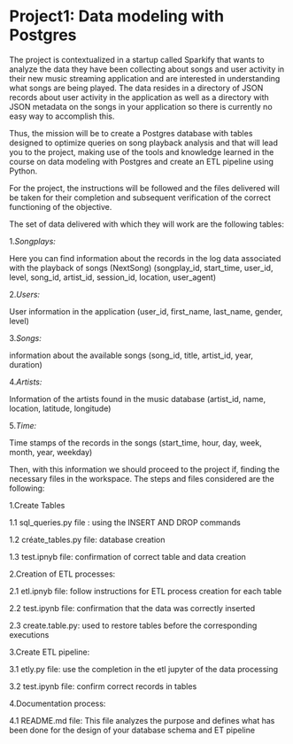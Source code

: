 # Project1: Data modeling with Postgres
 
 
The project is contextualized in a startup called Sparkify that wants to analyze the data they have been collecting about songs and user activity in their new music streaming application and are interested in understanding what songs are being played. The data resides in a directory of JSON records about user activity in the application as well as a directory with JSON metadata on the songs in your application so there is currently no easy way to accomplish this.

Thus, the mission will be to create a Postgres database with tables designed to optimize queries on song playback analysis and that will lead you to the project, making use of the tools and knowledge learned in the course on data modeling with Postgres and create an ETL pipeline using Python.

For the project, the instructions will be followed and the files delivered will be taken for their completion and subsequent verification of the correct functioning of the objective. 

The set of data delivered with which they will work are the following tables:

1.*Songplays:*

Here you can find information about the records in the log data associated with the playback of songs (NextSong)
(songplay_id, start_time, user_id, level, song_id, artist_id, session_id, location, user_agent)

2.*Users:* 

User information in the application
(user_id, first_name, last_name, gender, level)

3.*Songs:* 

information about the available songs
(song_id, title, artist_id, year, duration)

4.*Artists:*

Information of the artists found in the music database
(artist_id, name, location, latitude, longitude)

5.*Time:*  

Time stamps of the records in the songs 
(start_time, hour, day, week, month, year, weekday)

Then, with this information we should proceed to the project if, finding the necessary files in the workspace. The steps and files considered are the following:

1.Create Tables 

 1.1 sql_queries.py file : using the INSERT AND DROP commands 

 1.2 créate_tables.py file: database creation

 1.3 test.ipnyb file: confirmation of correct table and data creation


2.Creation of ETL processes:

 2.1 etl.ipnyb file: follow instructions for ETL process creation for each table 

 2.2 test.ipynb file: confirmation that the data was correctly inserted 

 2.3 create.table.py: used to restore tables before the corresponding executions



3.Create ETL pipeline:

 3.1 etly.py file: use the completion in the etl jupyter of the data processing

 3.2 test.ipynb file: confirm correct records in tables


4.Documentation process:

 4.1 README.md file: This file analyzes the purpose and defines what has been done for the design of your database schema and ET pipeline
